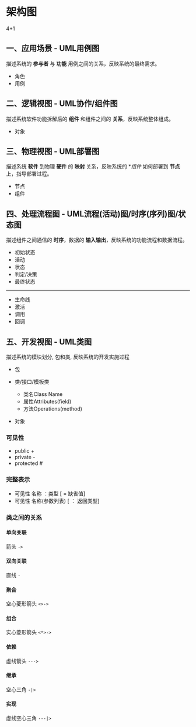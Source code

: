 # 架构图

4+1

## 一、应用场景 - UML用例图

描述系统的 **参与者** 与 **功能** 用例之间的关系，反映系统的最终需求。

- 角色
- 用例

## 二、逻辑视图 - UML协作/组件图

描述系统软件功能拆解后的 **组件** 和组件之间的 **关系**，反映系统整体组成。

- 对象

## 三、物理视图 - UML部署图

描述系统 **软件** 到物理 **硬件** 的 **映射** 关系，反映系统的 **组件* 如何部署到 **节点** 上，指导部署过程。

- 节点
- 组件

## 四、处理流程图 - UML流程(活动)图/时序(序列)图/状态图

描述组件之间通信的 **时序**，数据的 **输入输出**，反映系统的功能流程和数据流程。

- 初始状态
- 活动
- 状态
- 判定/决策
- 最终状态

---

- 生命线
- 激活
- 调用
- 回调

## 五、开发视图 - UML类图

描述系统的模块划分, 包和类, 反映系统的开发实施过程

- 包
- 类/接口/模板类
    + 类名Class Name
    + 属性Attributes(field)
    + 方法Operations(method)

- 对象

### 可见性

- public +
- private -
- protected #

### 完整表示

- 可见性 名称 ：类型 [ = 缺省值]
- 可见性 名称(参数列表) [ ： 返回类型]

### 类之间的关系

#### 单向关联

箭头 `->`

#### 双向关联

直线 `-`

#### 聚合

空心菱形箭头 `<>->`

#### 组合

实心菱形箭头 `<*>->`

#### 依赖

虚线箭头 `--->`

#### 继承

空心三角 `-|>`

#### 实现

虚线空心三角 `---|>`
